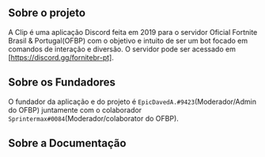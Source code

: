
## Sobre o projeto
A Clip é uma aplicação Discord feita em 2019 para o servidor Oficial Fortnite Brasil & Portugal(OFBP) com o objetivo e intuito de ser um bot focado em comandos de interação e diversão. O servidor pode ser acessado em [https://discord.gg/fornitebr-pt].

## Sobre os Fundadores
O fundador da aplicação e do projeto é `EpicDavedA.#9423`(Moderador/Admin do OFBP) juntamente com o colaborador `Sprintermax#0084`(Moderador/colaborator do OFBP).

## Sobre a Documentação
